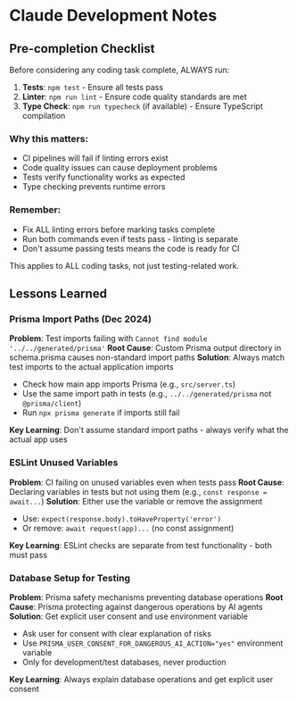 # Claude Development Notes

## Pre-completion Checklist

Before considering any coding task complete, ALWAYS run:

1. **Tests**: `npm test` - Ensure all tests pass
2. **Linter**: `npm run lint` - Ensure code quality standards are met
3. **Type Check**: `npm run typecheck` (if available) - Ensure TypeScript compilation

### Why this matters:
- CI pipelines will fail if linting errors exist
- Code quality issues can cause deployment problems
- Tests verify functionality works as expected
- Type checking prevents runtime errors

### Remember:
- Fix ALL linting errors before marking tasks complete
- Run both commands even if tests pass - linting is separate
- Don't assume passing tests means the code is ready for CI

This applies to ALL coding tasks, not just testing-related work.

## Lessons Learned

### Prisma Import Paths (Dec 2024)
**Problem**: Test imports failing with `Cannot find module '../../generated/prisma'`
**Root Cause**: Custom Prisma output directory in schema.prisma causes non-standard import paths
**Solution**: Always match test imports to the actual application imports
- Check how main app imports Prisma (e.g., `src/server.ts`)
- Use the same import path in tests (e.g., `../../generated/prisma` not `@prisma/client`)
- Run `npx prisma generate` if imports still fail

**Key Learning**: Don't assume standard import paths - always verify what the actual app uses

### ESLint Unused Variables
**Problem**: CI failing on unused variables even when tests pass
**Root Cause**: Declaring variables in tests but not using them (e.g., `const response = await...`)
**Solution**: Either use the variable or remove the assignment
- Use: `expect(response.body).toHaveProperty('error')`
- Or remove: `await request(app)...` (no const assignment)

**Key Learning**: ESLint checks are separate from test functionality - both must pass

### Database Setup for Testing
**Problem**: Prisma safety mechanisms preventing database operations
**Root Cause**: Prisma protecting against dangerous operations by AI agents
**Solution**: Get explicit user consent and use environment variable
- Ask user for consent with clear explanation of risks
- Use `PRISMA_USER_CONSENT_FOR_DANGEROUS_AI_ACTION="yes"` environment variable
- Only for development/test databases, never production

**Key Learning**: Always explain database operations and get explicit user consent